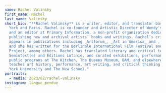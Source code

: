```yaml
---
name: Rachel Valinsky
first_name: Rachel
last_name: Valinsky
short_bio: "**Rachel Valinsky** is a writer, editor, and translator based in New
  York and Paris. Rachel is co-founder and Artistic Director of Wendy's Subway
  and an editor at Primary Information, a non-profit organization dedicated to
  publishing new and archival artists’ books and writings. Rachel’s criticism
  appears in publications including _Artforum_, _Art in America_ and , _BOMB_,
  and she has written for the Berlinale International Film Festival and Danspace
  Project, among others. Rachel has translated literary and critical texts for
  Semiotext(e) and Éditions Lutanie, and curated exhibitions, performances, and
  public programs at The Kitchen, The Queens Museum, BAM, and elsewhere. Rachel
  teaches art history, performance, art writing, and critical thinking at New
  York University and The New School."
portraits:
  - media: 2023/02/rachel-valinsky
instagram: langue_pendue
---
```

